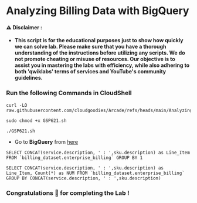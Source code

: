 #  Analyzing Billing Data with BigQuery


#### ⚠️ Disclaimer :
- **This script is for the educational purposes just to show how quickly we can solve lab. Please make sure that you have a thorough understanding of the instructions before utilizing any scripts. We do not promote cheating or  misuse of resources. Our objective is to assist you in mastering the labs with efficiency, while also adhering to both 'qwiklabs' terms of services and YouTube's community guidelines.**

### Run the following Commands in CloudShell 

```
curl -LO raw.githubusercontent.com/cloudgoodies/Arcade/refs/heads/main/Analyzing%20Billing%20Data%20with%20BigQuery/GSP621.sh

sudo chmod +x GSP621.sh

./GSP621.sh
```

* Go to **BigQuery** from [here](https://console.cloud.google.com/bigquery?)

```
SELECT CONCAT(service.description, ' : ',sku.description) as Line_Item FROM `billing_dataset.enterprise_billing` GROUP BY 1
```
```
SELECT CONCAT(service.description, ' : ',sku.description) as Line_Item, Count(*) as NUM FROM `billing_dataset.enterprise_billing` GROUP BY CONCAT(service.description, ' : ',sku.description)
```


### Congratulations 🎉 for completing the Lab !

